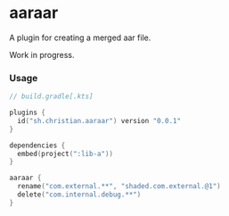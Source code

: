 # aaraar

A plugin for creating a merged aar file.

Work in progress.

### Usage

```kotlin
// build.gradle[.kts]

plugins {
  id("sh.christian.aaraar") version "0.0.1"
}

dependencies {
  embed(project(":lib-a"))
}

aaraar {
  rename("com.external.**", "shaded.com.external.@1")
  delete("com.internal.debug.**")
}
```

